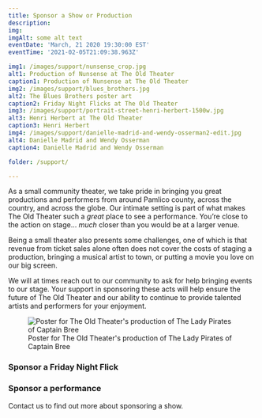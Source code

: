 ```yaml
---
title: Sponsor a Show or Production
description:   
img: 
imgAlt: some alt text
eventDate: 'March, 21 2020 19:30:00 EST'
eventTime: '2021-02-05T21:09:38.963Z'

img1: /images/support/nunsense_crop.jpg
alt1: Production of Nunsense at The Old Theater
caption1: Production of Nunsense at The Old Theater
img2: /images/support/blues_brothers.jpg
alt2: The Blues Brothers poster art
caption2: Friday Night Flicks at The Old Theater
img3: /images/support/portrait-street-henri-herbert-1500w.jpg
alt3: Henri Herbert at The Old Theater
caption3: Henri Herbert
img4: /images/support/danielle-madrid-and-wendy-osserman2-edit.jpg
alt4: Danielle Madrid and Wendy Osserman
caption4: Danielle Madrid and Wendy Osserman

folder: /support/

---
```




<base-image  :caption="caption1" :img="img1" :alt="alt1"></base-image>

As a small community theater, we take pride in bringing you great productions and performers from around Pamlico county, across the country, and across the globe.   Our intimate setting is part of what makes The Old Theater such a *great* place to see a performance.  You’re close to the action on stage… *much* closer than you would be at a larger venue.

Being a small theater also presents some challenges, one of which is that revenue from ticket sales alone often does not cover the costs of staging a production, bringing a musical artist to town, or putting a movie you love on our big screen.  

We will at times reach out to our community to ask for help bringing events to our stage. Your support in sponsoring these acts will help ensure the future of The Old Theater and our ability to continue to provide talented artists and performers for your enjoyment.

<figure>
  <img
    src="/images/support/lady-pirates-captain-bree.jpg"
    alt="Poster for The Old Theater's production of The Lady Pirates of Captain Bree"
    loading="lazy"
  />
  <figcaption class="italic">
     Poster for The Old Theater's production of The Lady Pirates of Captain Bree
  </figcaption>
</figure>

### Sponsor a Friday Night Flick

<base-image  :caption="caption2" :img="img2" :alt="alt2"></base-image>

### Sponsor a performance

<base-image  :caption="caption3" :img="img3" :alt="alt3"></base-image>

<base-image  :caption="caption4" :img="img4" :alt="alt4"></base-image>

Contact us to find out more about sponsoring a show. 

<button-link url="/contact" text="CONTACT US"/>
   





